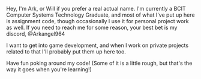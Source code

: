 Hey, I'm Ark, or Will if you prefer a real actual name. I'm currently a BCIT Computer Systems Technology Graduate, and most of what I've put up here is assignment code, though occasionally I use it for personal project work as well. If you need to reach me for some reason, your best bet is my discord, @Arkangel964

I want to get into game development, and when I work on private projects related to that I'll probably put them up here too.

Have fun poking around my code! (Some of it is a little rough, but that's the way it goes when you're learning!)

<!---
Arkangel964/Arkangel964 is a ✨ special ✨ repository because its `README.md` (this file) appears on your GitHub profile.
You can click the Preview link to take a look at your changes.
--->
